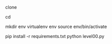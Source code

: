 clone

cd <cloned repo>

mkdir env
virtualenv env
source env/bin/activate

pip install -r requirements.txt
python level00.py
